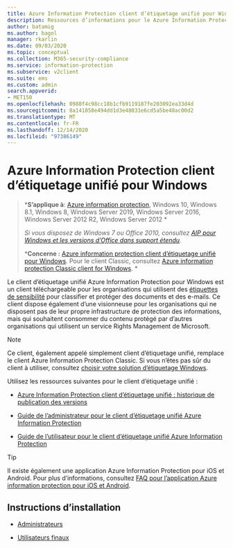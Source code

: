 ```yaml
---
title: Azure Information Protection client d’étiquetage unifié pour Windows
description: Ressources d’informations pour le Azure Information Protection client d’étiquetage unifié pour Windows.
author: batamig
ms.author: bagol
manager: rkarlin
ms.date: 09/03/2020
ms.topic: conceptual
ms.collection: M365-security-compliance
ms.service: information-protection
ms.subservice: v2client
ms.suite: ems
ms.custom: admin
search.appverid:
- MET150
ms.openlocfilehash: 0988f4c98cc18b1cfb9119187fe203092ea33d4d
ms.sourcegitcommit: 8a141858e494dd1d3e48831e6cd5a5be48ac00d2
ms.translationtype: MT
ms.contentlocale: fr-FR
ms.lasthandoff: 12/14/2020
ms.locfileid: "97386149"
---
```

# <a name="azure-information-protection-unified-labeling-client-for-windows"></a>Azure Information Protection client d’étiquetage unifié pour Windows

>***S’applique à**: [Azure information protection](https://azure.microsoft.com/pricing/details/information-protection), Windows 10, Windows 8.1, Windows 8, Windows Server 2019, Windows Server 2016, Windows Server 2012 R2, Windows Server 2012 *
>
>*Si vous disposez de Windows 7 ou Office 2010, consultez [AIP pour Windows et les versions d’Office dans support étendu](../known-issues.md#aip-for-windows-and-office-versions-in-extended-support).*
>
>***Concerne :** [Azure information protection client d’étiquetage unifié pour Windows](../faqs.md#whats-the-difference-between-the-azure-information-protection-classic-and-unified-labeling-clients). Pour le client Classic, consultez [Azure information protection Classic client for Windows](aip-client.md). *

Le client d’étiquetage unifié Azure Information Protection pour Windows est un client téléchargeable pour les organisations qui utilisent des [étiquettes de sensibilité](/microsoft-365/compliance/sensitivity-labels) pour classifier et protéger des documents et des e-mails. Ce client dispose également d’une visionneuse pour les organisations qui ne disposent pas de leur propre infrastructure de protection des informations, mais qui souhaitent consommer du contenu protégé par d’autres organisations qui utilisent un service Rights Management de Microsoft.

> [!NOTE]
> Ce client, également appelé simplement client d’étiquetage unifié, remplace le client Azure Information Protection Classic. Si vous n’êtes pas sûr du client à utiliser, consultez [choisir votre solution d’étiquetage Windows](use-client.md#choose-your-windows-labeling-solution).

Utilisez les ressources suivantes pour le client d’étiquetage unifié :

- [Azure Information Protection client d’étiquetage unifié : historique de publication des versions](unifiedlabelingclient-version-release-history.md)

- [Guide de l’administrateur pour le client d’étiquetage unifié Azure Information Protection](clientv2-admin-guide.md)

- [Guide de l’utilisateur pour le client d’étiquetage unifié Azure Information Protection](clientv2-user-guide.md)

> [!TIP]
> Il existe également une application Azure Information Protection pour iOS et Android. Pour plus d’informations, consultez [FAQ pour l’application Azure information protection pour iOS et Android](mobile-app-faq.md).

## <a name="install-instructions"></a>Instructions d’installation

- [Administrateurs](clientv2-admin-guide-install.md)

- [Utilisateurs finaux](install-unifiedlabelingclient-app.md)